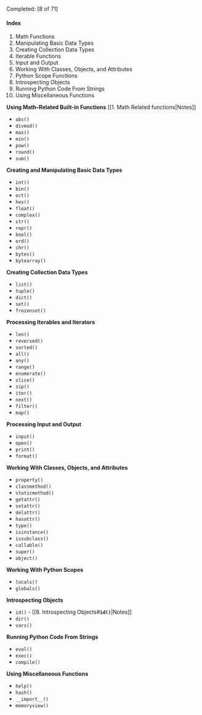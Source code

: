 
Completed: [8 of 71]

#### Index
1. Math Functions
2.  Manipulating Basic Data Types
3. Creating Collection Data Types
4. Iterable Functions
5. Input and Output
6. Working With Classes, Objects, and Attributes
7. Python Scope Functions
8. Introspecting Objects
9. Running Python Code From Strings
10. Using Miscellaneous Functions

**Using Math-Related Built-in Functions** [[1. Math Related functions|Notes]]
- `abs()`
- `divmod()`
- `max()`
- `min()`
- `pow()`
- `round()`
- `sum()`

**Creating and Manipulating Basic Data Types**
- `int()`
- `bin()`
- `oct()`
- `hex()`
- `float()`
- `complex()`
- `str()`
- `repr()`
- `bool()`
- `ord()`
- `chr()`
- `bytes()`
- `bytearray()`

**Creating Collection Data Types**
- `list()`
- `tuple()`
- `dict()`
- `set()`
- `frozenset()`

**Processing Iterables and Iterators**
- `len()`
- `reversed()`
- `sorted()`
- `all()`
- `any()`
- `range()`
- `enumerate()`
- `slice()`
- `zip()`
- `iter()`
- `next()`
- `filter()`
- `map()`

**Processing Input and Output**
- `input()`
- `open()`
- `print()`
- `format()`

**Working With Classes, Objects, and Attributes**
- `property()`
- `classmethod()`
- `staticmethod()`
- `getattr()`
- `setattr()`
- `delattr()`
- `hasattr()`
- `type()`
- `isinstance()`
- `issubclass()`
- `callable()`
- `super()`
- `object()`

**Working With Python Scopes**
- `locals()`
- `globals()`

**Introspecting Objects**
- `id()` - [[8. Introspecting Objects#**`id()`**|Notes]]
- `dir()`
- `vars()`

**Running Python Code From Strings**
- `eval()`
- `exec()`
- `compile()`

**Using Miscellaneous Functions**
- `help()`
- `hash()`
- `__import__()`
- `memoryview()`
